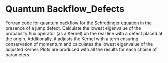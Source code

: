 # Quantum Backflow_Defects
Fortran code for quantum backflow for the Schrodinger equation in the presence of a jump defect.
Calculate the lowest eigenvalue of the probability flux operator (as a Kernel)
on the real line with a defect placed at the origin. Additionally, it adjusts the Kernel with
a term ensuring conservation of momentum and calculates the lowest eigenvalue of the adjusted Kernel.
Plots are produced with all the results for each choice of parameters.
